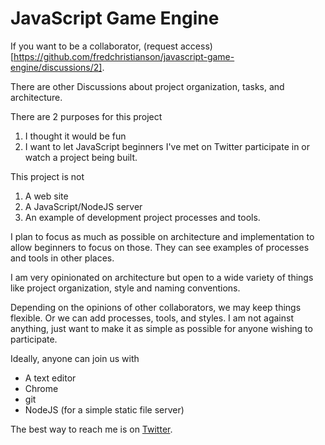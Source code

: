 # JavaScript Game Engine

If you want to be a collaborator, (request access)[https://github.com/fredchristianson/javascript-game-engine/discussions/2].

There are other Discussions about project organization, tasks, and architecture.

There are 2 purposes for this project

1. I thought it would be fun
2. I want to let JavaScript beginners I've met on Twitter participate in or watch a project being built.

This project is not

1. A web site
2. A JavaScript/NodeJS server
3. An example of development project processes and tools.

I plan to focus as much as possible on architecture and implementation to allow beginners to focus on those. They can see examples of processes and tools in other places.

I am very opinionated on architecture but open to a wide variety of things like project organization, style and naming conventions.

Depending on the opinions of other collaborators, we may keep things flexible. Or we can add processes, tools, and styles. I am not against anything, just want to make it as simple as possible for anyone wishing to participate.

Ideally, anyone can join us with

- A text editor
- Chrome
- git
- NodeJS (for a simple static file server)

The best way to reach me is on [Twitter](https://twitter.com/DevReliefFred).
